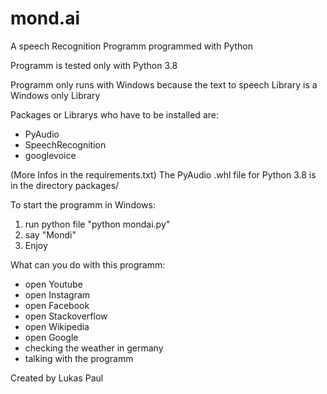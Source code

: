 # mond.ai
A speech Recognition Programm programmed with Python

Programm is tested only with Python 3.8

Programm only runs with Windows because the text to speech Library is a Windows only Library

Packages or Librarys who have to be installed are:
- PyAudio
- SpeechRecognition
- googlevoice

(More Infos in the requirements.txt)
The PyAudio .whl file for Python 3.8 is in the directory packages/

To start the programm in Windows:
1. run python file "python mondai.py"
2. say "Mondi"
3. Enjoy

What can you do with this programm:
- open Youtube
- open Instagram
- open Facebook
- open Stackoverflow
- open Wikipedia
- open Google
- checking the weather in germany
- talking with the programm


Created by Lukas Paul